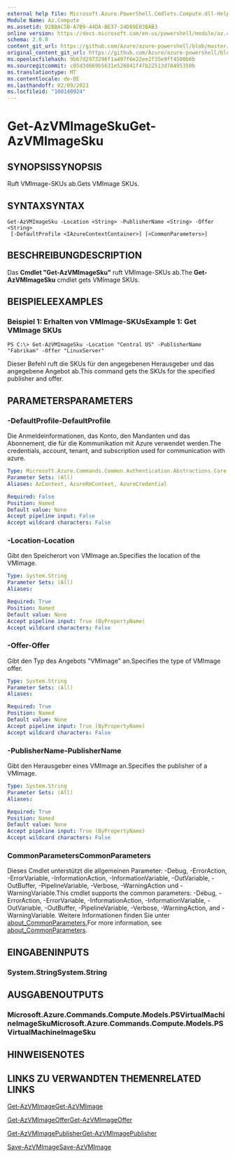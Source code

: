 ```yaml
---
external help file: Microsoft.Azure.PowerShell.Cmdlets.Compute.dll-Help.xml
Module Name: Az.Compute
ms.assetid: D2BBAC5B-A7B9-44DA-BE37-24D89E03BAB3
online version: https://docs.microsoft.com/en-us/powershell/module/az.compute/get-azvmimagesku
schema: 2.0.0
content_git_url: https://github.com/Azure/azure-powershell/blob/master/src/Compute/Compute/help/Get-AzVMImageSku.md
original_content_git_url: https://github.com/Azure/azure-powershell/blob/master/src/Compute/Compute/help/Get-AzVMImageSku.md
ms.openlocfilehash: 9b67d2973296f1a497f6e22ee2f35e9ff4580b6b
ms.sourcegitcommit: c05d3d669b5631e526841f47b22513d78495350b
ms.translationtype: MT
ms.contentlocale: de-DE
ms.lasthandoff: 02/09/2021
ms.locfileid: "100148924"
---
```

# <span data-ttu-id="f7f01-101">Get-AzVMImageSku</span><span class="sxs-lookup"><span data-stu-id="f7f01-101">Get-AzVMImageSku</span></span>

## <span data-ttu-id="f7f01-102">SYNOPSIS</span><span class="sxs-lookup"><span data-stu-id="f7f01-102">SYNOPSIS</span></span>
<span data-ttu-id="f7f01-103">Ruft VMImage-SKUs ab.</span><span class="sxs-lookup"><span data-stu-id="f7f01-103">Gets VMImage SKUs.</span></span>

## <span data-ttu-id="f7f01-104">SYNTAX</span><span class="sxs-lookup"><span data-stu-id="f7f01-104">SYNTAX</span></span>

```
Get-AzVMImageSku -Location <String> -PublisherName <String> -Offer <String>
 [-DefaultProfile <IAzureContextContainer>] [<CommonParameters>]
```

## <span data-ttu-id="f7f01-105">BESCHREIBUNG</span><span class="sxs-lookup"><span data-stu-id="f7f01-105">DESCRIPTION</span></span>
<span data-ttu-id="f7f01-106">Das **Cmdlet "Get-AzVMImageSku"** ruft VMImage-SKUs ab.</span><span class="sxs-lookup"><span data-stu-id="f7f01-106">The **Get-AzVMImageSku** cmdlet gets VMImage SKUs.</span></span>

## <span data-ttu-id="f7f01-107">BEISPIELE</span><span class="sxs-lookup"><span data-stu-id="f7f01-107">EXAMPLES</span></span>

### <span data-ttu-id="f7f01-108">Beispiel 1: Erhalten von VMImage-SKUs</span><span class="sxs-lookup"><span data-stu-id="f7f01-108">Example 1: Get VMImage SKUs</span></span>
```
PS C:\> Get-AzVMImageSku -Location "Central US" -PublisherName "Fabrikam" -Offer "LinuxServer"
```

<span data-ttu-id="f7f01-109">Dieser Befehl ruft die SKUs für den angegebenen Herausgeber und das angegebene Angebot ab.</span><span class="sxs-lookup"><span data-stu-id="f7f01-109">This command gets the SKUs for the specified publisher and offer.</span></span>

## <span data-ttu-id="f7f01-110">PARAMETERS</span><span class="sxs-lookup"><span data-stu-id="f7f01-110">PARAMETERS</span></span>

### <span data-ttu-id="f7f01-111">-DefaultProfile</span><span class="sxs-lookup"><span data-stu-id="f7f01-111">-DefaultProfile</span></span>
<span data-ttu-id="f7f01-112">Die Anmeldeinformationen, das Konto, den Mandanten und das Abonnement, die für die Kommunikation mit Azure verwendet werden.</span><span class="sxs-lookup"><span data-stu-id="f7f01-112">The credentials, account, tenant, and subscription used for communication with azure.</span></span>

```yaml
Type: Microsoft.Azure.Commands.Common.Authentication.Abstractions.Core.IAzureContextContainer
Parameter Sets: (All)
Aliases: AzContext, AzureRmContext, AzureCredential

Required: False
Position: Named
Default value: None
Accept pipeline input: False
Accept wildcard characters: False
```

### <span data-ttu-id="f7f01-113">-Location</span><span class="sxs-lookup"><span data-stu-id="f7f01-113">-Location</span></span>
<span data-ttu-id="f7f01-114">Gibt den Speicherort von VMImage an.</span><span class="sxs-lookup"><span data-stu-id="f7f01-114">Specifies the location of the VMImage.</span></span>

```yaml
Type: System.String
Parameter Sets: (All)
Aliases:

Required: True
Position: Named
Default value: None
Accept pipeline input: True (ByPropertyName)
Accept wildcard characters: False
```

### <span data-ttu-id="f7f01-115">-Offer</span><span class="sxs-lookup"><span data-stu-id="f7f01-115">-Offer</span></span>
<span data-ttu-id="f7f01-116">Gibt den Typ des Angebots "VMImage" an.</span><span class="sxs-lookup"><span data-stu-id="f7f01-116">Specifies the type of VMImage offer.</span></span>

```yaml
Type: System.String
Parameter Sets: (All)
Aliases:

Required: True
Position: Named
Default value: None
Accept pipeline input: True (ByPropertyName)
Accept wildcard characters: False
```

### <span data-ttu-id="f7f01-117">-PublisherName</span><span class="sxs-lookup"><span data-stu-id="f7f01-117">-PublisherName</span></span>
<span data-ttu-id="f7f01-118">Gibt den Herausgeber eines VMImage an.</span><span class="sxs-lookup"><span data-stu-id="f7f01-118">Specifies the publisher of a VMImage.</span></span>

```yaml
Type: System.String
Parameter Sets: (All)
Aliases:

Required: True
Position: Named
Default value: None
Accept pipeline input: True (ByPropertyName)
Accept wildcard characters: False
```

### <span data-ttu-id="f7f01-119">CommonParameters</span><span class="sxs-lookup"><span data-stu-id="f7f01-119">CommonParameters</span></span>
<span data-ttu-id="f7f01-120">Dieses Cmdlet unterstützt die allgemeinen Parameter: -Debug, -ErrorAction, -ErrorVariable, -InformationAction, -InformationVariable, -OutVariable, -OutBuffer, -PipelineVariable, -Verbose, -WarningAction und -WarningVariable.</span><span class="sxs-lookup"><span data-stu-id="f7f01-120">This cmdlet supports the common parameters: -Debug, -ErrorAction, -ErrorVariable, -InformationAction, -InformationVariable, -OutVariable, -OutBuffer, -PipelineVariable, -Verbose, -WarningAction, and -WarningVariable.</span></span> <span data-ttu-id="f7f01-121">Weitere Informationen finden Sie unter [about_CommonParameters.](http://go.microsoft.com/fwlink/?LinkID=113216)</span><span class="sxs-lookup"><span data-stu-id="f7f01-121">For more information, see [about_CommonParameters](http://go.microsoft.com/fwlink/?LinkID=113216).</span></span>

## <span data-ttu-id="f7f01-122">EINGABEN</span><span class="sxs-lookup"><span data-stu-id="f7f01-122">INPUTS</span></span>

### <span data-ttu-id="f7f01-123">System.String</span><span class="sxs-lookup"><span data-stu-id="f7f01-123">System.String</span></span>

## <span data-ttu-id="f7f01-124">AUSGABEN</span><span class="sxs-lookup"><span data-stu-id="f7f01-124">OUTPUTS</span></span>

### <span data-ttu-id="f7f01-125">Microsoft.Azure.Commands.Compute.Models.PSVirtualMachineImageSku</span><span class="sxs-lookup"><span data-stu-id="f7f01-125">Microsoft.Azure.Commands.Compute.Models.PSVirtualMachineImageSku</span></span>

## <span data-ttu-id="f7f01-126">HINWEISE</span><span class="sxs-lookup"><span data-stu-id="f7f01-126">NOTES</span></span>

## <span data-ttu-id="f7f01-127">LINKS ZU VERWANDTEN THEMEN</span><span class="sxs-lookup"><span data-stu-id="f7f01-127">RELATED LINKS</span></span>

[<span data-ttu-id="f7f01-128">Get-AzVMImage</span><span class="sxs-lookup"><span data-stu-id="f7f01-128">Get-AzVMImage</span></span>](./Get-AzVMImage.md)

[<span data-ttu-id="f7f01-129">Get-AzVMImageOffer</span><span class="sxs-lookup"><span data-stu-id="f7f01-129">Get-AzVMImageOffer</span></span>](./Get-AzVMImageOffer.md)

[<span data-ttu-id="f7f01-130">Get-AzVMImagePublisher</span><span class="sxs-lookup"><span data-stu-id="f7f01-130">Get-AzVMImagePublisher</span></span>](./Get-AzVMImagePublisher.md)

[<span data-ttu-id="f7f01-131">Save-AzVMImage</span><span class="sxs-lookup"><span data-stu-id="f7f01-131">Save-AzVMImage</span></span>](./Save-AzVMImage.md)



